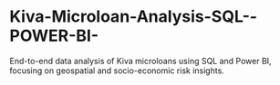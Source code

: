 # Kiva-Microloan-Analysis-SQL--POWER-BI-
End-to-end data analysis of Kiva microloans using SQL and Power BI, focusing on geospatial and socio-economic risk insights.
